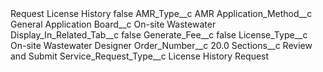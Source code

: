 <?xml version="1.0" encoding="UTF-8"?>
<CustomMetadata xmlns="http://soap.sforce.com/2006/04/metadata" xmlns:xsi="http://www.w3.org/2001/XMLSchema-instance" xmlns:xsd="http://www.w3.org/2001/XMLSchema">
    <label>Request License History</label>
    <protected>false</protected>
    <values>
        <field>AMR_Type__c</field>
        <value xsi:type="xsd:string">AMR</value>
    </values>
    <values>
        <field>Application_Method__c</field>
        <value xsi:type="xsd:string">General Application</value>
    </values>
    <values>
        <field>Board__c</field>
        <value xsi:type="xsd:string">On-site Wastewater</value>
    </values>
    <values>
        <field>Display_In_Related_Tab__c</field>
        <value xsi:type="xsd:boolean">false</value>
    </values>
    <values>
        <field>Generate_Fee__c</field>
        <value xsi:type="xsd:boolean">false</value>
    </values>
    <values>
        <field>License_Type__c</field>
        <value xsi:type="xsd:string">On-site Wastewater Designer</value>
    </values>
    <values>
        <field>Order_Number__c</field>
        <value xsi:type="xsd:double">20.0</value>
    </values>
    <values>
        <field>Sections__c</field>
        <value xsi:type="xsd:string">Review and Submit</value>
    </values>
    <values>
        <field>Service_Request_Type__c</field>
        <value xsi:type="xsd:string">License History Request</value>
    </values>
</CustomMetadata>
